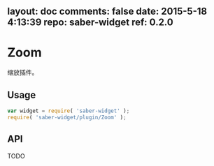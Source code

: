 layout: doc
comments: false
date: 2015-5-18 4:13:39
repo: saber-widget
ref: 0.2.0
---

# Zoom

缩放插件。


## Usage

``` javascript
var widget = require( 'saber-widget' );
require( 'saber-widget/plugin/Zoom' );
```

## API

TODO

